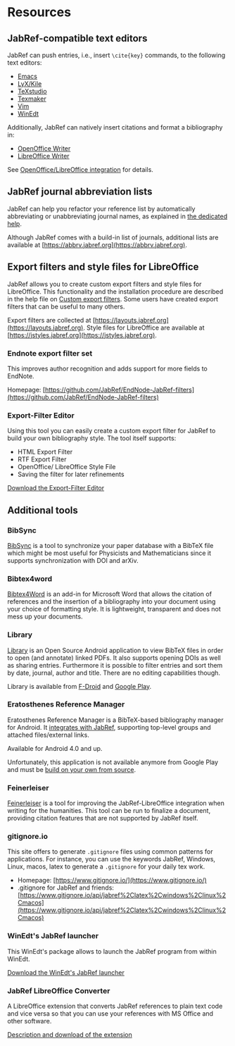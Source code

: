 # Resources

## JabRef-compatible text editors

JabRef can push entries, i.e., insert `\cite{key}` commands, to the following text editors:

* [Emacs](https://www.gnu.org/software/emacs/)
* [LyX/Kile](http://www.lyx.org/)
* [TeXstudio](http://www.texstudio.org/)
* [Texmaker](http://www.xm1math.net/texmaker/)
* [Vim](http://www.vim.org/)
* [WinEdt](http://www.winedt.com/)

Additionally, JabRef can natively insert citations and format a bibliography in:

* [OpenOffice Writer](https://www.openoffice.org/)
* [LibreOffice Writer](https://www.libreoffice.org/)

See [OpenOffice/LibreOffice integration](https://docs.jabref.org/import-export/other-integrations/openofficeintegration) for details.

## JabRef journal abbreviation lists

JabRef can help you refactor your reference list by automatically abbreviating or unabbreviating journal names, as explained in [the dedicated help](https://docs.jabref.org/fields/journalabbreviations).

Although JabRef comes with a build-in list of journals, additional lists are available at [https://abbrv.jabref.org](https://abbrv.jabref.org).

## Export filters and style files for LibreOffice

JabRef allows you to create custom export filters and style files for LibreOffice. This functionality and the installation procedure are described in the help file on [Custom export filters](https://docs.jabref.org/import-export/export/customexports). Some users have created export filters that can be useful to many others.

Export filters are collected at [https://layouts.jabref.org](https://layouts.jabref.org). Style files for LibreOffice are available at [https://jstyles.jabref.org](https://jstyles.jabref.org). 

### Endnote export filter set

This improves author recognition and adds support for more fields to EndNote.

Homepage: [https://github.com/JabRef/EndNode-JabRef-filters](https://github.com/JabRef/EndNode-JabRef-filters)

### Export-Filter Editor

Using this tool you can easily create a custom export filter for JabRef to build your own bibliography style. The tool itself supports:

* HTML Export Filter
* RTF Export Filter
* OpenOffice/ LibreOffice Style File
* Saving the filter for later refinements

[Download the Export-Filter Editor](https://github.com/teertinker/Export-Filter-Editor)

## Additional tools

### BibSync

[BibSync](https://github.com/minad/bibsync) is a tool to synchronize your paper database with a BibTeX file which might be most useful for Physicists and Mathematicians since it supports synchronization with DOI and arXiv.

### Bibtex4word

[Bibtex4Word](http://www.ee.ic.ac.uk/hp/staff/dmb/perl/index.html) is an add-in for Microsoft Word that allows the citation of references and the insertion of a bibliography into your document using your choice of formatting style. It is lightweight, transparent and does not mess up your documents.

### Library

[Library](https://github.com/cgogolin/library) is an Open Source Android application to view BibTeX files in order to open \(and annotate\) linked PDFs. It also supports opening DOIs as well as sharing entries. Furthermore it is possible to filter entries and sort them by date, journal, author and title. There are no editing capabilities though.

Library is available from [F-Droid](https://f-droid.org/packages/com.cgogolin.library/) and [Google Play](https://play.google.com/store/apps/details?id=com.cgogolin.library).

### Eratosthenes Reference Manager

Eratosthenes Reference Manager is a BibTeX-based bibliography manager for Android. It [integrates with JabRef](https://bitbucket.org/mkmatlock/eratosthenes/wiki/Home#!using-eratosthenes-with-jabref), supporting top-level groups and attached files/external links.

Available for Android 4.0 and up.

Unfortunately, this application is not available anymore from Google Play and must be [build on your own from source](https://bitbucket.org/mkmatlock/eratosthenes/).

### Feinerleiser

[Feinerleiser](http://www.sourceforge.net/projects/feinerleiser/) is a tool for improving the JabRef-LibreOffice integration when writing for the humanities. This tool can be run to finalize a document, providing citation features that are not supported by JabRef itself.

### gitignore.io

This site offers to generate `.gitignore` files using common patterns for applications. For instance, you can use the keywords JabRef, Windows, Linux, macos, latex to generate a `.gitignore` for your daily tex work.

* Homepage: [https://www.gitignore.io/](https://www.gitignore.io/)
* .gitignore for JabRef and friends: [https://www.gitignore.io/api/jabref%2Clatex%2Cwindows%2Clinux%2Cmacos](https://www.gitignore.io/api/jabref%2Clatex%2Cwindows%2Clinux%2Cmacos)

### WinEdt's JabRef launcher

This WinEdt's package allows to launch the JabRef program from within WinEdt.

[Download the WinEdt's JabRef launcher](http://www.winedt.org/config/menus/JabRef.html)

### JabRef LibreOffice Converter

A LibreOffice extension that converts JabRef references to plain text code and vice versa so that you can use your references with MS Office and other software.

[Description and download of the extension](https://github.com/teertinker/JabRef_LibreOffice_Converter)
